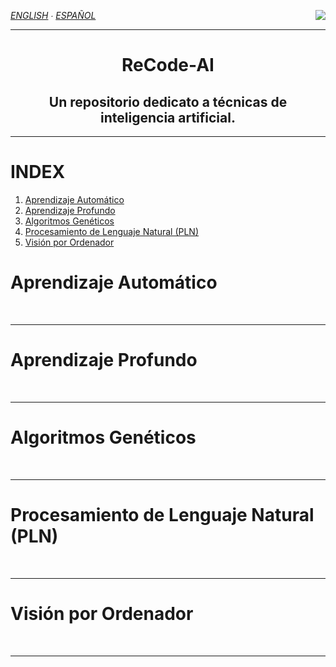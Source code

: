
*[ENGLISH](README.md) ∙ [ESPAÑOL](https://github.com/Danipiza/ReCode-AI/README_ESP.md)* <img align="right" src="https://visitor-badge.laobi.icu/badge?page_id=danipiza.ReCode-AI" />

<hr>
<h1 align="center"> ReCode-AI</h1>

<h2 align="center">Un repositorio dedicato a técnicas de inteligencia artificial. </h3>
<hr>



# INDEX
1. [Aprendizaje Automático](#aprendizaje-automático)
2. [Aprendizaje Profundo](#aprendizaje-profundo)
3. [Algoritmos Genéticos](#algoritmos-genéticos)
4. [Procesamiento de Lenguaje Natural (PLN)](#procesamiento-de-lenguaje-natural-pln)
5. [Visión por Ordenador](#visión-por-ordenador)


# Aprendizaje Automático

<br>
<hr>

# Aprendizaje Profundo


<br>
<hr>


# Algoritmos Genéticos


<br>
<hr>

# Procesamiento de Lenguaje Natural (PLN)


<br>
<hr>


# Visión por Ordenador


<br>
<hr>